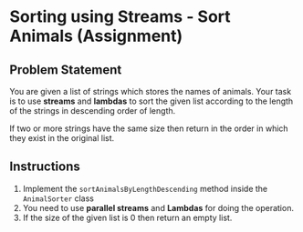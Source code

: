 # Sorting using Streams - Sort Animals (Assignment)
## Problem Statement

You are given a list of strings which stores the names of animals. Your task is to use **streams** and **lambdas** to 
sort the given list according to the length of the strings in descending order of length.

If two or more strings have the same size then return in the order in which they exist in the original list.



## Instructions
1. Implement the `sortAnimalsByLengthDescending` method inside the `AnimalSorter` class
2. You need to use **parallel streams** and **Lambdas** for doing the operation.
3. If the size of the given list is 0 then return an empty list.